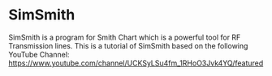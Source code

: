# SimSmith
SimSmith is a program for Smith Chart which is a powerful tool for RF Transmission lines. This is a tutorial of SimSmith based on the following YouTube Channel: https://www.youtube.com/channel/UCKSyLSu4fm_1RHoO3Jvk4YQ/featured
